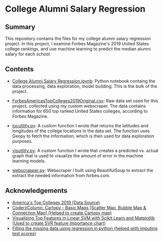 # College Alumni Salary Regression

## Summary
This repository contains the files for my college alumni salary regression project. In this project,
I examine Forbes Magazine's 2019 United States college rankings, and use machine learning to predict 
the median alumni salary for each school.

## Contents
 - [College Alumni Salary Regression.ipynb](https://github.com/Chris95cam/College-Alumni-Salary-Regression-Project/blob/master/College%20Alumni%20Salary%20Regression.ipynb): Python notebook containg the data processing, data exploration, model building. This is the bulk of the project.

- [ForbesAmericasTopColleges2019Original.csv](https://github.com/Chris95cam/College-Alumni-Salary-Regression-Project/blob/master/ForbesAmericasTopColleges2019Original.csv): Raw data set used for this project, collected using my custom webscraper. The data contains information for 650 top ranked United States colleges, according to Forbes Magazine.

- [locutility.py](https://github.com/Chris95cam/College-Alumni-Salary-Regression-Project/blob/master/locutility.py): A custom function I wrote that returns the latitudes and longitudes of the college locations in the data set. The function uses Geopy to fetch the information, which is then used for data exploration purposes. 

- [visutility.py](https://github.com/Chris95cam/College-Alumni-Salary-Regression-Project/blob/master/visutility.py): A custom function I wrote that creates a predicted vs. actual graph that is used to visualize the amount of error in the machine learning models. 

- [webscrapper.py](https://github.com/Chris95cam/College-Alumni-Salary-Regression-Project/blob/master/webscrapper.py): Webscraper I built using BeautifulSoup to extract the extract the needed information from forbes.com.

## Acknowledgements 
- [America's Top Colleges 2019 (Data Source)](https://www.forbes.com/top-colleges/#6010771e1987)
- [CoderzColumn: Cartopy - Basic Maps [Scatter Map, Bubble Map & Connection Map] (Helped to create Cartopy map)](https://coderzcolumn.com/tutorials/data-science/cartopy-basic-maps-scatter-map-bubble-map-and-connection-map)
- [Visualising Top Features in Linear SVM with Scikit Learn and Matplotlib (Used to create SVR feature importance chart)](https://medium.com/@aneesha/visualising-top-features-in-linear-svm-with-scikit-learn-and-matplotlib-3454ab18a14d)
- [Filling the missing data using regression in python (helped with imputing test scores)](http://www.statisticsandprobability.com/Statistics/filling_missing_data)

